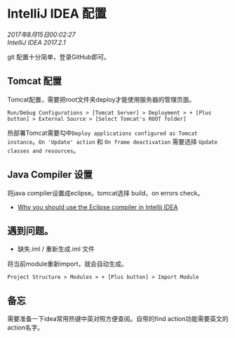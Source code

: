 # IntelliJ IDEA 配置
*2017年8月15日00:02:27*  
*IntelliJ IDEA 2017.2.1*

git 配置十分简单，登录GitHub即可。

## Tomcat 配置

Tomcat配置，需要把root文件夹deploy才能使用服务器的管理页面。  

``
Run/Debug Configurations > [Tomcat Server] > Deployment > + [Plus button] > External Source > [Select Tomcat's ROOT folder]
``  

热部署Tomcat需要勾中``Deploy applications configured as Tomcat instance``。``On 'Update' action`` 和 ``On frame deactivation`` 需要选择 ``Update classes and resources``。

## Java Compiler 设置

将java compiler设置成eclipse。tomcat选择 build，on errors check。  
* [Why you should use the Eclipse compiler in Intellij IDEA](http://blog.dripstat.com/why-you-should-use-the-eclipse-compiler-in/)

## 遇到问题。

* 缺失.iml / 重新生成.iml 文件

将当前module重新import，就会自动生成。  

``
Project Structure > Modules > + [Plus button] > Import Module  
``
## 备忘

需要准备一下idea常用热键中英对照方便查阅。自带的find action功能需要英文的action名字。
